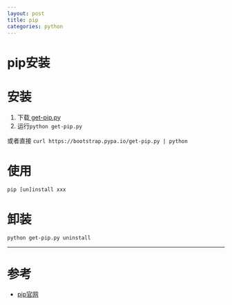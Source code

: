 ```yaml
---
layout: post
title: pip
categories: python
---
```


pip安装
=======

# 安装

1. 下载[ get-pip.py](https://bootstrap.pypa.io/get-pip.py)
2. 运行``` python get-pip.py ```

或者直接
  ``` curl https://bootstrap.pypa.io/get-pip.py | python ```  

# 使用
  ``` pip [un]install xxx ```

# 卸装
  ``` python get-pip.py uninstall ```

-----
# 参考
* [pip官网](https://pip.pypa.io/en/stable/)
